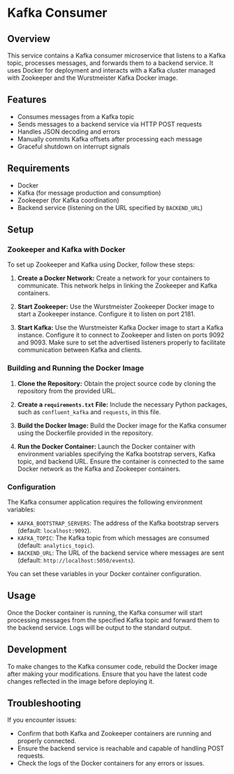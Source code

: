 # Kafka Consumer

## Overview

This service contains a Kafka consumer microservice that listens to a Kafka topic, processes messages, and forwards them to a backend service. It uses Docker for deployment and interacts with a Kafka cluster managed with Zookeeper and the Wurstmeister Kafka Docker image.

## Features

- Consumes messages from a Kafka topic
- Sends messages to a backend service via HTTP POST requests
- Handles JSON decoding and errors
- Manually commits Kafka offsets after processing each message
- Graceful shutdown on interrupt signals

## Requirements

- Docker
- Kafka (for message production and consumption)
- Zookeeper (for Kafka coordination)
- Backend service (listening on the URL specified by `BACKEND_URL`)

## Setup

### Zookeeper and Kafka with Docker

To set up Zookeeper and Kafka using Docker, follow these steps:

1. **Create a Docker Network:**
   Create a network for your containers to communicate. This network helps in linking the Zookeeper and Kafka containers.

2. **Start Zookeeper:**
   Use the Wurstmeister Zookeeper Docker image to start a Zookeeper instance. Configure it to listen on port 2181.

3. **Start Kafka:**
   Use the Wurstmeister Kafka Docker image to start a Kafka instance. Configure it to connect to Zookeeper and listen on ports 9092 and 9093. Make sure to set the advertised listeners properly to facilitate communication between Kafka and clients.

### Building and Running the Docker Image

1. **Clone the Repository:**
   Obtain the project source code by cloning the repository from the provided URL.

2. **Create a `requirements.txt` File:**
   Include the necessary Python packages, such as `confluent_kafka` and `requests`, in this file.

3. **Build the Docker Image:**
   Build the Docker image for the Kafka consumer using the Dockerfile provided in the repository.

4. **Run the Docker Container:**
   Launch the Docker container with environment variables specifying the Kafka bootstrap servers, Kafka topic, and backend URL. Ensure the container is connected to the same Docker network as the Kafka and Zookeeper containers.

### Configuration

The Kafka consumer application requires the following environment variables:

- `KAFKA_BOOTSTRAP_SERVERS`: The address of the Kafka bootstrap servers (default: `localhost:9092`).
- `KAFKA_TOPIC`: The Kafka topic from which messages are consumed (default: `analytics_topic`).
- `BACKEND_URL`: The URL of the backend service where messages are sent (default: `http://localhost:5050/events`).

You can set these variables in your Docker container configuration.

## Usage

Once the Docker container is running, the Kafka consumer will start processing messages from the specified Kafka topic and forward them to the backend service. Logs will be output to the standard output.

## Development

To make changes to the Kafka consumer code, rebuild the Docker image after making your modifications. Ensure that you have the latest code changes reflected in the image before deploying it.

## Troubleshooting

If you encounter issues:

- Confirm that both Kafka and Zookeeper containers are running and properly connected.
- Ensure the backend service is reachable and capable of handling POST requests.
- Check the logs of the Docker containers for any errors or issues.
